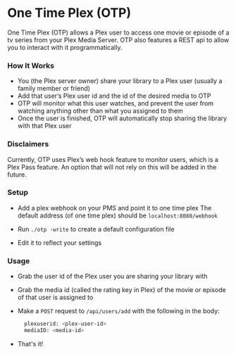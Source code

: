 # One Time Plex (OTP)

One Time Plex (OTP) allows a Plex user to access one movie or episode of a tv series from your Plex Media Server. OTP also features a REST api to allow you to interact with it programmatically.

### How It Works

* You (the Plex server owner) share your library to a Plex user (usually a family member or friend)
* Add that user’s Plex user id and the id of the desired media to OTP
* OTP will monitor what this user watches, and prevent the user from watching anything other than what you assigned to them
* Once the user is finished, OTP will automatically stop sharing the library with that Plex user

### Disclaimers

Currently, OTP uses Plex’s web hook feature to monitor users, which is a Plex Pass feature. An option that will not rely on this will be added in the future.

### Setup

- Add a plex webhook on your PMS and point it to one time plex
    The default address (of one time plex) should be `localhost:8080/webhook`

- Run `./otp -write` to create a default configuration file

- Edit it to reflect your settings


### Usage

- Grab the user id of the Plex user you are sharing your library with

- Grab the media id (called the rating key in Plex) of the movie or episode of that user is assigned to

- Make a `POST` request to `/api/users/add` with the following in the body:

  ```bash
    plexuserid: <plex-user-id>
    mediaID: <media-id>
  ```

- That's it!